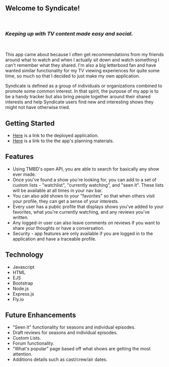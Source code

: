 ## Welcome to Syndicate!

<br>

### <i>Keeping up with TV content made easy and social.</i>

<br>

This app came about because I often get recommendations from my friends around what to watch and when I actually sit down and watch something I can't remember what they shared. I'm also a big letterboxd fan and have wanted similar functionality for my TV viewing experiences for quite some time, so much so that I decided to just make my own application. 

Syndicate is defined as a group of individuals or organizations combined to promote some common interest. In that spirit, the purpose of my app is to be a handy tracker but also bring people together around their shared interests and help Syndicate users find new and interesting shows they might not have otherwise tried. 

## Getting Started

- <a href="https://syndicate.fly.dev/">Here</a> is a link to the deployed application. 
- <a href="https://trello.com/invite/b/qhCyupcs/ATTIe2bdd9cd2682d67a5dbc8a1dbda1659e051142BA/unit-2-project-syndicate-s8">Here</a> is a link to the the app's planning materials. 

## Features

- Using TMBD's open API, you are able to search for basically any show ever made. 
- Once you've found a show you're looking for, you can add to a set of custom lists - "watchlist", "currently watching", and "seen it". These lists will be available at all times in your nav bar. 
- You can also add shows to your "favorites" so that when others visit your profile, they can get a sense of your interests. 
- Every user has a public profile that displays shows you've added to your favorites, what you're currently watching, and any reviews you've written. 
 - Any logged-in user can also leave comments on reviews if you want to share your thoughts or have a conversation.
 - Security - app features are only available if you are logged in to the application and have a traceable profile. 

## Technology

 - Javascript
 - HTML
 - EJS
 - Bootstrap
 - Node.js
 - Express.js
 - Fly.io

## Future Enhancements

 - "Seen it" functionality for seasons and individual episodes. 
 - Draft reviews for seasons and individual episodes. 
 - Custom Lists.
 - Forum functionality. 
 - "What's popular" page based off what shows are getting the most attention.
 - Additions details such as cast/crew/air dates.  